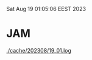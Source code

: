 Sat Aug 19 01:05:06 EEST 2023
# JAM
<a href='./cache/202308/19_01.log'>./cache/202308/19_01.log</a>
